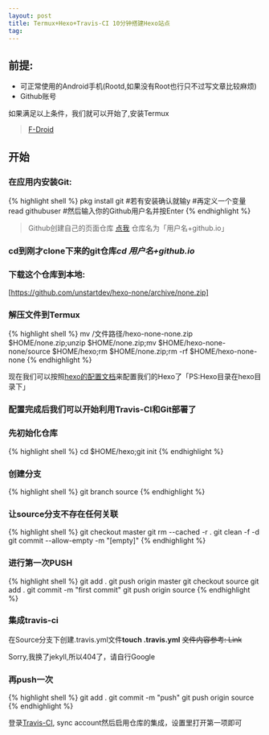 ```yaml
---
layout: post
title: Termux+Hexo+Travis-CI 10分钟搭建Hexo站点
tag:
---
```

## 前提:

- 可正常使用的Android手机(Rootd,如果没有Root也行只不过写文章比较麻烦)
- Github账号

如果满足以上条件，我们就可以开始了,安装Termux

> [F-Droid]

## 开始

### 在应用内安装Git:

{% highlight shell %}
pkg install git
#若有安装确认就输y
#再定义一个变量
read githubuser
#然后输入你的Github用户名并按Enter
{% endhighlight %}

> Github创建自己的页面仓库 [点我] 仓库名为「用户名+github.io」

### cd到刚才clone下来的git仓库***cd 用户名+github.io***

### 下载这个仓库到本地:

[https://github.com/unstartdev/hexo-none/archive/none.zip]

### 解压文件到Termux

{% highlight shell %}
mv /文件路径/hexo-none-none.zip $HOME/none.zip;unzip $HOME/none.zip;mv $HOME/hexo-none-none/source $HOME/hexo;rm $HOME/none.zip;rm -rf $HOME/hexo-none-none
{% endhighlight %}

现在我们可以按照[hexo的配置文档]来配置我们的Hexo了「PS:Hexo目录在hexo目录下」

### 配置完成后我们可以开始利用Travis-CI和Git部署了

### 先初始化仓库

{% highlight shell %}
cd $HOME/hexo;git init
{% endhighlight %}

### 创建分支

{% highlight shell %}
git branch source
{% endhighlight %}

### 让source分支不存在任何关联

{% highlight shell %}
git checkout master
git rm --cached -r .
git clean -f -d
git commit --allow-empty -m "[empty]"
{% endhighlight %}

### 进行第一次PUSH

{% highlight shell %}
git add .
git push origin master
git checkout source
git add .
git commit -m "first commit"
git push origin source
{% endhighlight %}

### 集成travis-ci

在Source分支下创建.travis.yml文件**touch .travis.yml**
~~文件内容参考: Link~~

Sorry,我换了jekyll,所以404了，请自行Google

### 再push一次

{% highlight shell %}
git add .
git commit -m "push"
git push origin source
{% endhighlight %}

登录[Travis-CI], sync account然后启用仓库的集成，设置里打开第一项即可

[F-Droid]: https://f-droid.org/packages/com.termux/
[Travis-CI]: https://travis-ci.org/
[hexo的配置文档]: https://hexo.io/zh-cn/docs/configuration.html
[https://github.com/unstartdev/hexo-none/archive/none.zip]: https://github.com/unstartdev/hexo-none/archive/none.zip
[点我]: https://github.com/new
